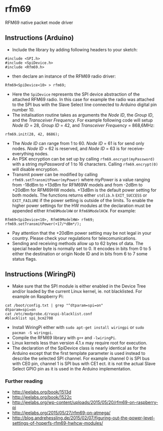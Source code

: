 # rfm69
RFM69 native packet mode driver

## Instructions (Arduino)
* Include the library by adding following headers to your sketch:
```
#include <SPI.h>
#include <SpiDevice.h>
#include <Rfm69.h>
```
* then declare an instance of the RFM69 radio driver:
```
Rfm69<SpiDevice<10> > rfm69;
```
* Here the `SpiDevice` represents the  SPI device abstraction of the attached
RFM69 radio. In this case for example the radio was attached to the SPI bus with
the Slave Select line connected to Arduino digital pin number 10.
* The initalisation routine takes as arguments the *Node ID*, the *Group ID*,
and the *Transceiver Frequency*. For example following code will setup *Node ID*
= 28, *Group ID* = 42, and *Transceiver Frequency* = 868,6MHz:
```
rfm69.init(28, 42, 8686);
```
* The *Node ID* can range from 1 to 60. *Node ID* = 61 is for send only nodes.
*Node ID* = 62 is reserved, and *Node ID* = 63 is for receive-everything nodes.
* An PSK encryption can be set up by calling `rfm69.encrypt(myPassword)` with a
string *myPassword* of 1 to 16 characters. Calling `rfm69.encrypt(0)` will
disable encryption.
* Transmit power can be modified by calling `rfm69.setTransmitPower(myPower)`
where *myPower* is a value ranging from -18dBm to +13dBm for RFM69W models and
from -2dBm to +20dBm for RFM69HW models. +13dBm is the default power setting for
both models. The functions returns either `stdlib.h` `EXIT_SUCCESS` or
`EXIT_FAILURE` if the power setting is outside of the limits. To enable the
higher power settings for the HW modules at the declaration must be appended
either `Rfm69ModelHW` or `Rfm69ModelHCW`. For example:
```
Rfm69<SpiDevice<10>, Rfm69ModelHW> rfm69;
rfm69.setTransmitPower(+17/*dBm*/);
```
* Pay attention that the +20dBm power setting may be not legal in your country.
Please check your regulations for telecomunications.
* Sending and receiving methods allow up to 62 bytes of data. The special header
byte is normally set to 0. It encodes in bits from 0 to 5 either the destination
or origin Node ID and in bits from 6 to 7 some status flags.

## Instructions (WiringPi)
* Make sure that the SPI module is either enabled in the Device Tree and/or
loaded by the current Linux kernel, ie. not blacklisted. For example on
Raspberry Pi:
```
cat /boot/config.txt | grep "^dtparam=spi=on"
dtparam=spi=on
cat /etc/modprobe.d/raspi-blacklist.conf
#blacklist spi_bcm2708
```
* Install WiringPi either with `sudo apt-get install wiringpi` or
`sudo pacman -S wiringpi`.
* Compile the RFM69 library with `g++` and `-lwiringPi`.
* Linux kernels less than version 4.1.x may require root for execution.
* The declaration of the SpiDevice class is nearly identical as for the Arduino
except that the first template parameter is used instead to describe the
selected SPI channel. For example channel 0 is SPI bus with CE0 pin, channel 1
is SPI bus with CE1 ect. it is not the actual Slave Select GPIO pin as it is
used in the Arduino implementation.

### Further reading
* http://jeelabs.org/book/1513d
* http://jeelabs.org/book/1522c
* http://jeelabs.org/wp-content/uploads/2015/05/20/rfm69-on-raspberry-pi
* http://jeelabs.org/2015/05/27/rfm69-on-atmega/
* http://blog.andrehessling.de/2015/02/07/figuring-out-the-power-level-settings-of-hoperfs-rfm69-hwhcw-modules/
